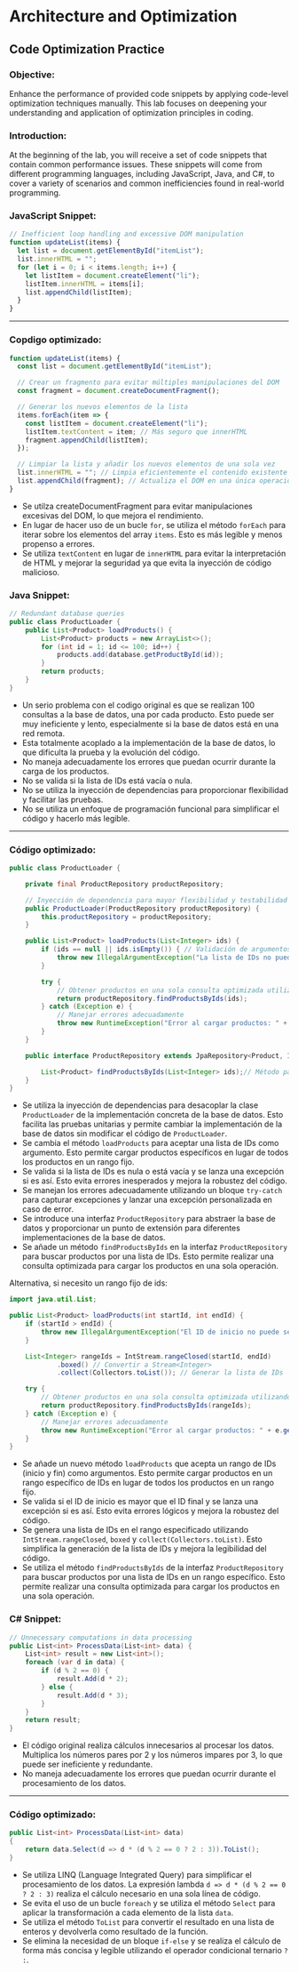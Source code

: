 
# Architecture and Optimization
## Code Optimization Practice

### Objective:
Enhance the performance of provided code snippets by applying code-level optimization techniques manually. This lab focuses on deepening your understanding and application of optimization principles in coding.

### Introduction:
At the beginning of the lab, you will receive a set of code snippets that contain common performance issues. These snippets will come from different programming languages, including JavaScript, Java, and C#, to cover a variety of scenarios and common inefficiencies found in real-world programming.

### JavaScript Snippet:

```javascript
// Inefficient loop handling and excessive DOM manipulation
function updateList(items) {
  let list = document.getElementById("itemList");
  list.innerHTML = "";
  for (let i = 0; i < items.length; i++) {
    let listItem = document.createElement("li");
    listItem.innerHTML = items[i];
    list.appendChild(listItem);
  }
}
```
---
### Copdigo optimizado:

```javascript
function updateList(items) {
  const list = document.getElementById("itemList");

  // Crear un fragmento para evitar múltiples manipulaciones del DOM
  const fragment = document.createDocumentFragment();

  // Generar los nuevos elementos de la lista
  items.forEach(item => {
    const listItem = document.createElement("li");
    listItem.textContent = item; // Más seguro que innerHTML
    fragment.appendChild(listItem);
  });

  // Limpiar la lista y añadir los nuevos elementos de una sola vez
  list.innerHTML = ""; // Limpia eficientemente el contenido existente
  list.appendChild(fragment); // Actualiza el DOM en una única operación
}
```
- Se utilza createDocumentFragment para evitar manipulaciones excesivas del DOM, lo que mejora el rendimiento.
- En lugar de hacer uso de un bucle `for`, se utiliza el método `forEach` para iterar sobre los elementos del array `items`. Esto es más legible y menos propenso a errores.
- Se utiliza `textContent` en lugar de `innerHTML` para evitar la interpretación de HTML y mejorar la seguridad ya que evita la inyección de código malicioso.

### Java Snippet:

```java 
// Redundant database queries
public class ProductLoader {
    public List<Product> loadProducts() {
        List<Product> products = new ArrayList<>();
        for (int id = 1; id <= 100; id++) {
            products.add(database.getProductById(id));
        }
        return products;
    }
}
```

- Un serio problema con el codigo original es que se realizan 100 consultas a la base de datos, una por cada producto. Esto puede ser muy ineficiente y lento, especialmente si la base de datos está en una red remota.
- Esta totalmente acoplado a la implementación de la base de datos, lo que dificulta la prueba y la evolución del código.
- No maneja adecuadamente los errores que puedan ocurrir durante la carga de los productos.
- No se valida si la lista de IDs está vacía o nula.
- No se utiliza la inyección de dependencias para proporcionar flexibilidad y facilitar las pruebas.
- No se utiliza un enfoque de programación funcional para simplificar el código y hacerlo más legible.
---
### Código optimizado:

```java
public class ProductLoader {

    private final ProductRepository productRepository;

    // Inyección de dependencia para mayor flexibilidad y testabilidad
    public ProductLoader(ProductRepository productRepository) {
        this.productRepository = productRepository;
    }

    public List<Product> loadProducts(List<Integer> ids) {
        if (ids == null || ids.isEmpty()) { // Validación de argumentos
            throw new IllegalArgumentException("La lista de IDs no puede estar vacía"); // Lanzar excepción
        }

        try {
            // Obtener productos en una sola consulta optimizada utilizando jpa
            return productRepository.findProductsByIds(ids);
        } catch (Exception e) {
            // Manejar errores adecuadamente
            throw new RuntimeException("Error al cargar productos: " + e.getMessage(), e); // Lanzar excepción personalizada
        }
    }

    public interface ProductRepository extends JpaRepository<Product, Integer> { // Interfaz para abstraer la base de datos

        List<Product> findProductsByIds(List<Integer> ids);// Método para buscar productos por IDs
    }
}
```
- Se utiliza la inyección de dependencias para desacoplar la clase `ProductLoader` de la implementación concreta de la base de datos. Esto facilita las pruebas unitarias y permite cambiar la implementación de la base de datos sin modificar el código de `ProductLoader`.
- Se cambia el método `loadProducts` para aceptar una lista de IDs como argumento. Esto permite cargar productos específicos en lugar de todos los productos en un rango fijo.
- Se valida si la lista de IDs es nula o está vacía y se lanza una excepción si es así. Esto evita errores inesperados y mejora la robustez del código.
- Se manejan los errores adecuadamente utilizando un bloque `try-catch` para capturar excepciones y lanzar una excepción personalizada en caso de error.
- Se introduce una interfaz `ProductRepository` para abstraer la base de datos y proporcionar un punto de extensión para diferentes implementaciones de la base de datos.
- Se añade un método `findProductsByIds` en la interfaz `ProductRepository` para buscar productos por una lista de IDs. Esto permite realizar una consulta optimizada para cargar los productos en una sola operación.

Alternativa, si necesito un rango fijo de ids:

```java
import java.util.List;

public List<Product> loadProducts(int startId, int endId) {
    if (startId > endId) {
        throw new IllegalArgumentException("El ID de inicio no puede ser mayor que el ID final");
    }

    List<Integer> rangeIds = IntStream.rangeClosed(startId, endId)
            .boxed() // Convertir a Stream<Integer>
            .collect(Collectors.toList()); // Generar la lista de IDs

    try {
        // Obtener productos en una sola consulta optimizada utilizando jpa
        return productRepository.findProductsByIds(rangeIds);
    } catch (Exception e) {
        // Manejar errores adecuadamente
        throw new RuntimeException("Error al cargar productos: " + e.getMessage(), e); // Lanzar excepción personalizada
    }
}
```
- Se añade un nuevo método `loadProducts` que acepta un rango de IDs (inicio y fin) como argumentos. Esto permite cargar productos en un rango específico de IDs en lugar de todos los productos en un rango fijo.
- Se valida si el ID de inicio es mayor que el ID final y se lanza una excepción si es así. Esto evita errores lógicos y mejora la robustez del código.
- Se genera una lista de IDs en el rango especificado utilizando `IntStream.rangeClosed`, `boxed` y `collect(Collectors.toList)`. Esto simplifica la generación de la lista de IDs y mejora la legibilidad del código.
- Se utiliza el método `findProductsByIds` de la interfaz `ProductRepository` para buscar productos por una lista de IDs en un rango específico. Esto permite realizar una consulta optimizada para cargar los productos en una sola operación.

### C# Snippet:

```csharp
// Unnecessary computations in data processing
public List<int> ProcessData(List<int> data) {
    List<int> result = new List<int>();
    foreach (var d in data) {
        if (d % 2 == 0) {
            result.Add(d * 2);
        } else {
            result.Add(d * 3);
        }
    }
    return result;
}
```
- El código original realiza cálculos innecesarios al procesar los datos. Multiplica los números pares por 2 y los números impares por 3, lo que puede ser ineficiente y redundante.
- No maneja adecuadamente los errores que puedan ocurrir durante el procesamiento de los datos.

---
### Código optimizado:

```csharp
public List<int> ProcessData(List<int> data)
{
    return data.Select(d => d * (d % 2 == 0 ? 2 : 3)).ToList();
}
```
- Se utiliza LINQ (Language Integrated Query) para simplificar el procesamiento de los datos. La expresión lambda `d => d * (d % 2 == 0 ? 2 : 3)` realiza el cálculo necesario en una sola línea de código.
- Se evita el uso de un bucle `foreach` y se utiliza el método `Select` para aplicar la transformación a cada elemento de la lista `data`.
- Se utiliza el método `ToList` para convertir el resultado en una lista de enteros y devolverla como resultado de la función.
- Se elimina la necesidad de un bloque `if-else` y se realiza el cálculo de forma más concisa y legible utilizando el operador condicional ternario `? :`.
